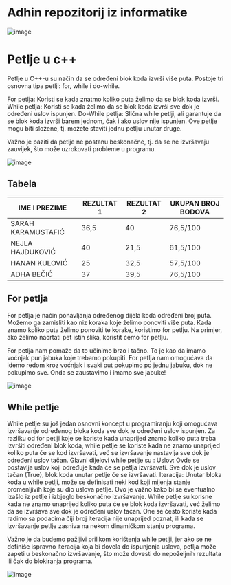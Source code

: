 # Adhin repozitorij iz informatike
![image](https://github.com/adhabecicka/adha_informatika/assets/169199775/8116f319-4d31-4523-9f2e-bc74290ca9f4)

# Petlje u c++
Petlje u C++-u su način da se određeni blok koda izvrši više puta. Postoje tri osnovna tipa petlji: for, while i do-while.

For petlja: Koristi se kada znatmo koliko puta želimo da se blok koda izvrši.
While petlja: Koristi se kada želimo da se blok koda izvrši sve dok je određeni uslov ispunjen.
Do-While petlja: Slična while petlji, ali garantuje da se blok koda izvrši barem jednom, čak i ako uslov nije ispunjen.
Ove petlje mogu biti složene, tj. možete staviti jednu petlju unutar druge.

Važno je paziti da petlje ne postanu beskonačne, tj. da se ne izvršavaju zauvijek, što može uzrokovati probleme u programu.

![image](https://github.com/adhabecicka/adha_informatika/assets/169199775/62b9bee1-5cbe-4139-bdcc-5b7c244c3f57)

## Tabela 
| IME I PREZIME     | REZULTAT 1 | REZULTAT 2 | UKUPAN BROJ BODOVA | 
|-------------------|------------|------------|--------------------|
|SARAH KARAMUSTAFIĆ |    36,5    |     40     |       76,5/100     |
|NEJLA HAJDUKOVIĆ   |     40     |     21,5   |       61,5/100     |
|HANAN KULOVIĆ      |     25     |     32,5   |       57,5/100     |
|ADHA BEČIĆ         |     37     |     39,5   |       76,5/100     |


## For petlja
For petlja je način ponavljanja određenog dijela koda određeni broj puta. Možemo ga zamisliti kao niz koraka koje želimo ponoviti više puta.
Kada znamo koliko puta želimo ponoviti te korake, koristimo for petlju. Na primjer, ako želimo nacrtati pet istih slika, koristit ćemo for petlju.

For petlja nam pomaže da to učinimo brzo i tačno. To je kao da imamo voćnjak pun jabuka koje trebamo pokupiti. For petlja nam omogućava da idemo redom kroz voćnjak i svaki put pokupimo po jednu jabuku, dok ne pokupimo sve. Onda se zaustavimo i imamo sve jabuke!

![image](https://github.com/adhabecicka/adha_informatika/assets/169199775/83ccff34-920c-4d20-932b-204ca79428e2)

## While petlje

While petlje su još jedan osnovni koncept u programiranju koji omogućava izvršavanje određenog bloka koda sve dok je određeni uslov ispunjen. Za razliku od for petlji koje se koriste kada unaprijed znamo koliko puta treba izvršiti određeni blok koda, while petlje se koriste kada ne znamo unaprijed koliko puta će se kod izvršavati, već se izvršavanje nastavlja sve dok je određeni uslov tačan.
Glavni dijelovi while petlje su :
Uslov: Ovde se postavlja uslov koji određuje kada će se petlja izvršavati. Sve dok je uslov tačan (True), blok koda unutar petlje će se izvršavati.
Iteracija: Unutar bloka koda u while petlji, može se definisati neki kod koji mijenja stanje promenljivih koje su dio uslova petlje. Ovo je važno kako bi se eventualno izašlo iz petlje i izbjeglo beskonačno izvršavanje.
While petlje su korisne kada ne znamo unaprijed koliko puta će se blok koda izvršavati, već želimo da se izvršava sve dok je određeni uslov tačan. One se često koriste kada radimo sa podacima čiji broj iteracija nije unaprijed poznat, ili kada se izvršavanje petlje zasniva na nekom dinamičkom stanju programa.

Važno je da budemo pažljivi prilikom korištenja while petlji, jer ako se ne definiše ispravno iteracija koja bi dovela do ispunjenja uslova, petlja može zapeti u beskonačno izvršavanje, što može dovesti do nepoželjnih rezultata ili čak do blokiranja programa.

![image](https://github.com/adhabecicka/adha_informatika/assets/169199775/a56b45a2-f632-480a-9dc6-ac4d62aef182)










